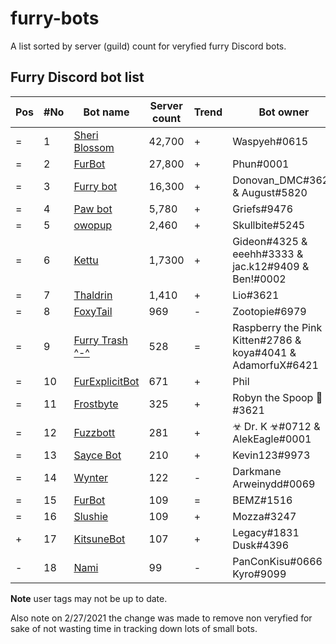 # furry-bots
A list sorted by server (guild) count for veryfied furry Discord bots. 


## Furry Discord bot list 

| Pos | #No | Bot name | Server count | Trend |  Bot owner | Bot lib
| --- | --- | -------- | -------------| ----- | ----------- | ---------- |
| = | 1 | [Sheri Blossom](https://discord.com/oauth2/authorize?client_id=346702890368368640&scope=bot) | 42,700 | + | Waspyeh#0615 | Discord.py
| = | 2 | [FurBot](https://discord.com/oauth2/authorize?=&client_id=174176308396425217&scope=bot) | 27,800 | + | Phun#0001 | Discordie
| = | 3 | [Furry bot](https://discord.com/oauth2/authorize?client_id=398251412246495233&scope=bot)| 16,300 | + | Donovan_DMC#3621 & August#5820 | Eris
| = | 4 | [Paw bot](https://discord.com/oauth2/authorize?client_id=663823539672973353&scope=bot) | 5,780 | + | Griefs#9476 | Discord.js
| = | 5 | [owopup](https://discord.com/oauth2/authorize?client_id=365255872181567489&scope=bot) | 2,460 | + | Skullbite#5245 | Discord.py
| = | 6 | [Kettu](https://discord.com/oauth2/authorize?client_id=667131062941384757&scope=bot) | 1,7300 | + | Gideon#4325 & eeehh#3333 & jac.k12#9409 & Ben!#0002 | Discord.js
| = | 7 | [Thaldrin](https://discord.com/oauth2/authorize?client_id=434662676547764244&scope=bot) | 1,410 | + | Lio#3621 | Discord.js
| = | 8 | [FoxyTail](https://discord.com/oauth2/authorize?client_id=716682147749953616&scope=bot) | 969 | - | Zootopie#6979 | Discord.js
| = | 9 | [Furry Trash ^-^](https://discord.com/oauth2/authorize?client_id=417900655601254420&scope=bot) | 528 | = | Raspberry the Pink Kitten#2786 & koya#4041 & AdamorfuX#6421 | Discord.py
| = | 10 | [FurExplicitBot](https://discord.com/oauth2/authorize?=&client_id=534828939198070824&scope=bot) | 671 | + | Phil | Flipper#3621 | Discord.js
| = | 11 | [Frostbyte](https://discord.com/oauth2/authorize?client_id=732233716604076075&scope=bot) | 325 | + | Robyn the Spoop 🎃#3621 | Unknown 
| = | 12 | [Fuzzbott](https://discord.com/oauth2/authorize?client_id=730633518992064514&scope=bot) | 281 | + | ☣ Dr. K ☣#0712 & AlekEagle#0001 | Eris
| = | 13 | [Sayce Bot](https://discord.com/oauth2/authorize?client_id=730158145489338409&scope=bot) | 210 | + | Kevin123#9973 | Discord.js
| = | 14 | [Wynter](https://discord.com/oauth2/authorize?client_id=548269826020343809&scope=bot) | 122 | - | Darkmane Arweinydd#0069 | Discord.js
| = | 15 | [FurBot](https://discord.com/oauth2/authorize?client_id=716259432878702633&scope=bot) | 109 | = | BEMZ#1516 | Discord.py
| = | 16 | [Slushie](https://discord.com/oauth2/authorize?client_id=670786019037020188&scope=bot) | 109 | + | Mozza#3247 | Unknown
| + | 17 | [KitsuneBot](https://discord.com/oauth2/authorize?client_id=738229595626668102&scope=bot) | 107 | + | Legacy#1831 Dusk#4396 | Unknown
| - | 18 | [Nami](https://discord.com/oauth2/authorize?client_id=747612596982513724&scope=bot) | 99 | - | PanConKisu#0666 Kyro#9099 | Unknown


**Note** user tags may not be up to date. 

Also note on 2/27/2021 the change was made to remove non veryfied for sake of not wasting time in tracking down lots of small bots. 


